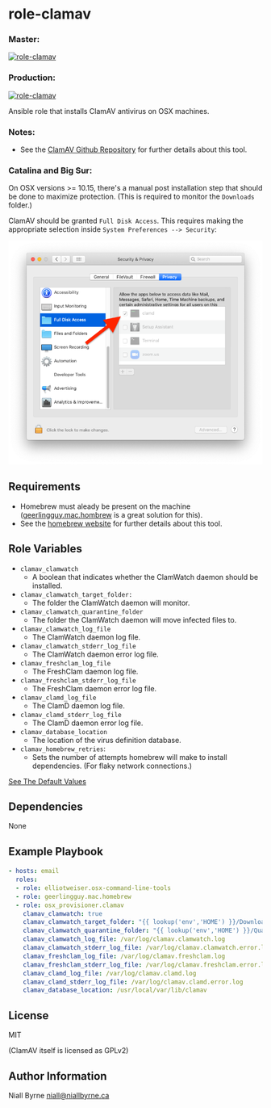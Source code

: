 # role-clamav

### Master:
[![role-clamav](https://github.com/osx-provisioner/role-clamav/actions/workflows/push.yml/badge.svg?branch=master)](https://github.com/osx-provisioner/role-clamav/actions/workflows/push.yml)

### Production:
[![role-clamav](https://github.com/osx-provisioner/role-clamav/actions/workflows/push.yml/badge.svg?branch=production)](https://github.com/osx-provisioner/role-clamav/actions/workflows/push.yml)

Ansible role that installs ClamAV antivirus on OSX machines.

### Notes:
- See the [ClamAV Github Repository](https://github.com/Cisco-Talos/clamav) for further details about this tool.

### Catalina and Big Sur:

On OSX versions >= 10.15, there's a manual post installation step that should be done to maximize protection.  (This is required to monitor the `Downloads` folder.)

ClamAV should be granted `Full Disk Access`.  This requires making the appropriate selection inside `System Preferences --> Security`:

![SystemPreferences](.documentation/SystemPreferences.png)

Requirements
------------

- Homebrew must aleady be present on the machine ([geerlingguy.mac.hombrew](https://github.com/geerlingguy/ansible-collection-mac) is a great solution for this).
- See the [homebrew website](https://brew.sh/) for further details about this tool.

Role Variables
--------------

- `clamav_clamwatch` 
  - A boolean that indicates whether the ClamWatch daemon should be installed.
- `clamav_clamwatch_target_folder:` 
  - The folder the ClamWatch daemon will monitor.
- `clamav_clamwatch_quarantine_folder` 
  - The folder the ClamWatch daemon will move infected files to.
- `clamav_clamwatch_log_file` 
  - The ClamWatch daemon log file.
- `clamav_clamwatch_stderr_log_file` 
  - The ClamWatch daemon error log file.
- `clamav_freshclam_log_file` 
  - The FreshClam daemon log file.
- `clamav_freshclam_stderr_log_file` 
  - The FreshClam daemon error log file.
- `clamav_clamd_log_file` 
  - The ClamD daemon log file.
- `clamav_clamd_stderr_log_file` 
  - The ClamD daemon error log file. 
- `clamav_database_location` 
  - The location of the virus definition database.
- `clamav_homebrew_retries`:
  - Sets the number of attempts homebrew will make to install dependencies. (For flaky network connections.)
  
[See The Default Values](defaults/main.yml)

Dependencies
------------

None

Example Playbook
----------------

```yaml
- hosts: email
  roles:
  - role: elliotweiser.osx-command-line-tools
  - role: geerlingguy.mac.homebrew
  - role: osx_provisioner.clamav
    clamav_clamwatch: true
    clamav_clamwatch_target_folder: "{{ lookup('env','HOME') }}/Downloads"
    clamav_clamwatch_quarantine_folder: "{{ lookup('env','HOME') }}/Quarantine"
    clamav_clamwatch_log_file: /var/log/clamav.clamwatch.log
    clamav_clamwatch_stderr_log_file: /var/log/clamav.clamwatch.error.log
    clamav_freshclam_log_file: /var/log/clamav.freshclam.log
    clamav_freshclam_stderr_log_file: /var/log/clamav.freshclam.error.log
    clamav_clamd_log_file: /var/log/clamav.clamd.log
    clamav_clamd_stderr_log_file: /var/log/clamav.clamd.error.log
    clamav_database_location: /usr/local/var/lib/clamav
```

License
-------

MIT

(ClamAV itself is licensed as GPLv2)

Author Information
------------------

Niall Byrne <niall@niallbyrne.ca>
